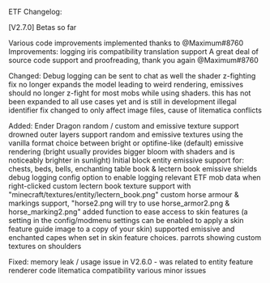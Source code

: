 ETF Changelog:

[V2.7.0] Betas so far

Various code improvements implemented thanks to @Maximum#8760 Improvements:
logging iris compatibility translation support A great deal of source code support and proofreading, thank you again
@Maximum#8760

Changed:
Debug logging can be sent to chat as well the shader z-fighting fix no longer expands the model leading to weird
rendering, emissives should no longer z-fight for most mobs while using shaders. this has not been expanded to all use
cases yet and is still in development illegal identifier fix changed to only affect image files, cause of litematica
conflicts

Added:
Ender Dragon random / custom and emissive texture support drowned outer layers support random and emissive textures
using the vanilla format choice between bright or optifine-like (default) emissive rendering (bright usually provides
bigger bloom with shaders and is noticeably brighter in sunlight)
Initial block entity emissive support for: chests, beds, bells, enchanting table book & lectern book emissive shields
debug logging config option to enable logging relevant ETF mob data when right-clicked custom lectern book texture
support with "minecraft/textures/entity/lectern_book.png"
custom horse armour & markings support, "horse2.png will try to use horse_armor2.png & horse_marking2.png"
added function to ease access to skin features (a setting in the config/modmenu settings can be enabled to apply a skin
feature guide image to a copy of your skin)
supported emissive and enchanted capes when set in skin feature choices. parrots showing custom textures on shoulders

Fixed:
memory leak / usage issue in V2.6.0 - was related to entity feature renderer code litematica compatibility various minor
issues





